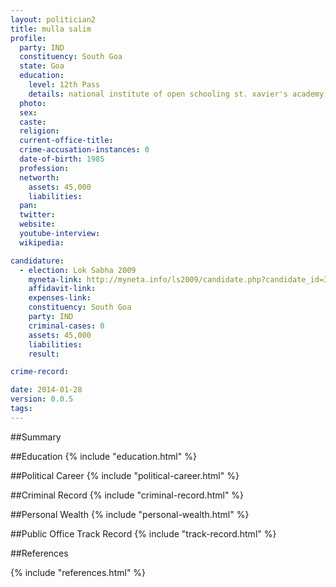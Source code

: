 ```yaml
---
layout: politician2
title: mulla salim
profile: 
  party: IND
  constituency: South Goa
  state: Goa
  education: 
    level: 12th Pass
    details: national institute of open schooling st. xavier's academy kadamba rd. bainguinium, old goa, tiswadi, goa april-2008
  photo: 
  sex: 
  caste: 
  religion: 
  current-office-title: 
  crime-accusation-instances: 0
  date-of-birth: 1985
  profession: 
  networth: 
    assets: 45,000
    liabilities: 
  pan: 
  twitter: 
  website: 
  youtube-interview: 
  wikipedia: 

candidature: 
  - election: Lok Sabha 2009
    myneta-link: http://myneta.info/ls2009/candidate.php?candidate_id=3219
    affidavit-link: 
    expenses-link: 
    constituency: South Goa 
    party: IND
    criminal-cases: 0
    assets: 45,000
    liabilities: 
    result:  

crime-record: 

date: 2014-01-28
version: 0.0.5
tags: 
---
```

##Summary


##Education
{% include "education.html" %}


##Political Career
{% include "political-career.html" %}


##Criminal Record
{% include "criminal-record.html" %}


##Personal Wealth
{% include "personal-wealth.html" %}


##Public Office Track Record
{% include "track-record.html" %}


##References


{% include "references.html" %}